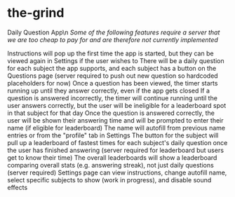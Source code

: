 # the-grind
Daily Question App\n
*Some of the following features require a server that we are too cheap to pay for and are therefore not currently implemented*

Instructions will pop up the first time the app is started, but they can be viewed again in Settings if the user wishes to
There will be a daily question for each subject the app supports, and each subject has a button on the Questions page (server required to push out new question so hardcoded placeholders for now)
Once a question has been viewed, the timer starts running up until they answer correctly, even if the app gets closed
If a question is answered incorrectly, the timer will continue running until the user answers correctly, but the user will be ineligible for a leaderboard spot in that subject for that day
Once the question is answered correctly, the user will be shown their answering time and will be prompted to enter their name (if eligible for leaderboard)
The name will autofill from previous name entries or from the "profile" tab in Settings
The button for the subject will pull up a leaderboard of fastest times for each subject's daily question once the user has finished answering (server required for leaderboard but users get to know their time)
The overall leaderboards will show a leaderboard comparing overall stats (e.g. answering streak), not just daily questions (server required)
Settings page can view instructions, change autofill name, select specific subjects to show (work in progress), and disable sound effects